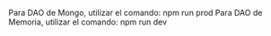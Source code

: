 Para DAO de Mongo, utilizar el comando: npm run prod
Para DAO de Memoria, utilizar el comando: npm run dev
